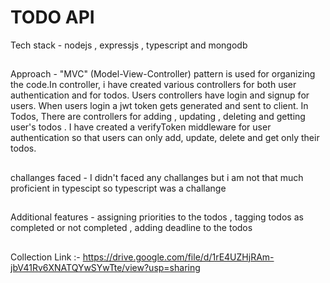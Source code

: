 # TODO API

Tech stack - nodejs , expressjs , typescript and mongodb

##
Approach -  "MVC" (Model-View-Controller) pattern is used for organizing the code.In controller, i have created various controllers for both user authentication and 
for todos. Users controllers have login and signup for users. When users login a jwt token gets generated and sent to client. In Todos, There are controllers for 
adding , updating , deleting and getting user's todos . I have created a verifyToken middleware for user authentication so that users can only add, update, delete
and get only their todos. 

##
challanges faced - I didn't faced any challanges but i am not that much proficient in typescipt so typescript was a challange

## 
Additional features - assigning priorities to the todos , tagging todos as completed or not completed , adding deadline to the todos 

##
Collection Link :- https://drive.google.com/file/d/1rE4UZHjRAm-jbV41Rv6XNATQYwSYwTte/view?usp=sharing
